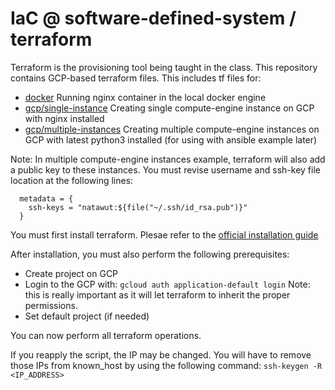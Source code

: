 # IaC @ software-defined-system / terraform
Terraform is the provisioning tool being taught in the class.  This repository contains GCP-based terraform files.  This includes tf files for:
- [docker](docker) Running nginx container in the local docker engine
- [gcp/single-instance](gcp/single-instance) Creating single compute-engine instance on GCP with nginx installed
- [gcp/multiple-instances](gcp/multiple-instances) Creating multiple compute-engine instances on GCP with latest python3 installed (for using with ansible example later)

Note: In multiple compute-engine instances example, terraform will also add a public key to these instances.  You must revise username and ssh-key file location at the following lines:
```
  metadata = {
    ssh-keys = "natawut:${file("~/.ssh/id_rsa.pub")}"
  }
```

You must first install terraform.  Plesae refer to the [official installation guide](https://developer.hashicorp.com/terraform/tutorials/aws-get-started/install-cli)

After installation, you must also perform the following prerequisites:
- Create project on GCP
- Login to the GCP with:
```gcloud auth application-default login```
Note: this is really important as it will let terraform to inherit the proper permissions.
- Set default project (if needed)

You can now perform all terraform operations.

If you reapply the script, the IP may be changed.  You will have to remove those IPs from known_host by using the following command:
```ssh-keygen -R <IP_ADDRESS>```
  
